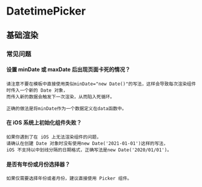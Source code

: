 # DatetimePicker

## 基础渲染

<demo src="datetime_picker/basic" />

### 常见问题

#### 设置 minDate 或 maxDate 后出现页面卡死的情况？

```
请注意不要在模板中直接使用类似minDate="new Date()"的写法，这样会导致每次渲染组件时传入一个新的 Date 对象，
而传入新的数据会触发下一次渲染，从而陷入死循环。

正确的做法是将minDate作为一个数据定义在data函数中。
```

#### 在 iOS 系统上初始化组件失败？

```
如果你遇到了在 iOS 上无法渲染组件的问题，
请确认在创建 Date 对象时没有使用new Date('2021-01-01')这样的写法，
iOS 不支持以中划线分隔的日期格式，正确写法是new Date('2020/01/01')。
```

#### 是否有年份或月份选择器？

```
如果仅需要选择年份或者月份，建议直接使用 Picker 组件。
```

<api src="datetime_picker" />
